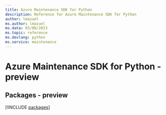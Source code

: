 ```yaml
---
title: Azure Maintenance SDK for Python
description: Reference for Azure Maintenance SDK for Python
author: lmazuel
ms.author: lmazuel
ms.data: 03/08/2023
ms.topic: reference
ms.devlang: python
ms.service: maintenance
---
```

# Azure Maintenance SDK for Python - preview
## Packages - preview
[!INCLUDE [packages](maintenance-index.md)]